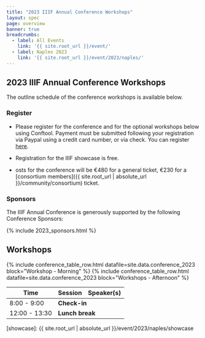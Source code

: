```yaml
---
title: "2023 IIIF Annual Conference Workshops"
layout: spec
page: overview
banner: true 
breadcrumbs:
  - label: All Events
    link: '{{ site.root_url }}/event/'
  - label: Naples 2023
    link: '{{ site.root_url }}/event/2023/naples/'
---
```


## 2023 IIIF Annual Conference Workshops

The outline schedule of the conference workshops is available below.

### **Register**

* Please register for the conference and for the optional workshops below using Conftool. Payment must be submitted following your registration via Paypal using a credit card number, or via check. You can register [here](https://www.conftool.org/iiif2023/index.php?page=index).


* Registration for the IIIF showcase is free.
* osts for the conference will be €480 for a general ticket, €230 for a [consortium members]({{ site.root_url | absolute_url }}/community/consortium) ticket.

### **Sponsors**

The IIIF Annual Conference is generously supported by the following Conference Sponsors:

{% include 2023_sponsors.html %} 


<style>
  .paper_time_value {font-weight: bold;}
  .paper_abstract {
    /*display: none;*/
    padding: 0 0 0 10%;
  }
  .paper_title {
    font-weight: bold;
    font-size: 1.5rem !important;
   }
</style>

## Workshops

<table class="api-table">
    <thead>
        <tr>
            <th>Time</th>
            <th>Session</th>
            <th>Speaker(s)</th>
        </tr>
    </thead>
    <tr>
        <td>8:00 - 9:00</td>
        <td colspan="3"><b>Check-in</b></td>
    </tr>    
    {% include conference_table_row.html datafile=site.data.conference_2023 block="Workshop - Morning" %}
    <tr>
        <td>12:00 - 13:30</td>
        <td colspan="3"><b>Lunch break</b></td>
    </tr>    
    {% include conference_table_row.html datafile=site.data.conference_2023 block="Workshops -  Afternoon" %}
</table>




[showcase]: {{ site.root_url | absolute_url }}/event/2023/naples/showcase
